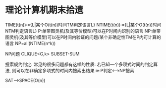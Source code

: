 # 理论计算机期末拾遗

TIME(t(n)):={L|某个O(t(n))时间TM判定语言L}
NTIME(t(n)):={L|某个O(t(n))时间NTM判定语言L}
P:单带图灵机(及其等价模型)可以在P时间内识别的语言
NP:单带图灵机(及其等价模型)可以在P时间内验证的问题/某个非确定性TM在P内可计算的语言
NP=all(NTIME(n^k))

NP问题
CLIQUE<G,k>
SUBSET-SUM

搜索规约判定: 常见的很多问题都有这样的性质: 若已知一个多项式时间的判定算法, 则可以在非确定多项式的时间内搜索出结果
ie:P判定<-->NP搜索

SAT-->SPACE(O(n))